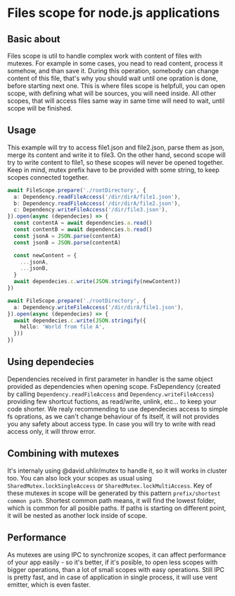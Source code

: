 # Files scope for node.js applications

## Basic about
Files scope is util to handle complex work with content of files with mutexes. For example in some cases, you nead to read content, process it somehow, and than save it. During this operation, somebody can change content of this file, that's why you should wait until one opration is done, before starting next one. This is where files scope is helpfull, you can open scope, with defining what will be sources, you will need inside. All other scopes, that will access files same way in same time will need to wait, until scope will be finished.

## Usage
This example will try to access file1.json and file2.json, parse them as json, merge its content and write it to file3. On the other hand, second scope will try to write content to file1, so these scopes will never be opened together. Keep in mind, mutex prefix have to be provided with some string, to keep scopes connected together.

```ts
await FileScope.prepare('./rootDirectory', {
  a: Dependency.readFileAccess('/dir/dirA/file1.json'),
  b: Dependency.readFileAccess('/dir/dirA/file2.json'),
  c: Dependency.writeFileAccess('/dir/file3.json'),
}).open(async (dependecies) => {
  const contentA = await dependencies.a.read()
  const contentB = await dependencies.b.read()
  const jsonA = JSON.parse(contentA)
  const jsonB = JSON.parse(contentA)

  const newContent = {
    ...jsonA,
    ...jsonB,
  }
  await dependecies.c.write(JSON.stringify(newContent))
})

await FileScope.prepare('./rootDirectory', {
  a: Dependency.writeFileAccess('/dir/dirA/file1.json'),
}).open(async (dependecies) => {
  await dependecies.c.write(JSON.stringify({
    hello: 'World from file A',
  }))
})
```

## Using dependecies
Dependencies received in first parameter in handler is the same object provided as dependencies when opening scope. FsDependency (created by calling `Dependency.readFileAccess` and `Dependency.writeFileAccess`) providing few shortcut fuctions, as read/write, unlink, etc... to keep your code shorter. We realy recommending to use dependecies access to simple fs oprations, as we can't change behaviour of fs itself, it will not provides you any safety about access type. In case you will try to write with read access only, it will throw error.

## Combining with mutexes
It's internaly using @david.uhlir/mutex to handle it, so it will works in cluster too. You can also lock your scopes as usual using `SharedMutex.lockSingleAccess` or `SharedMutex.lockMultiAccess`. Key of these mutexes in scope will be generated by this pattern `prefix/shortest common path`. Shortest common path means, it will find the lowest folder, which is common for all posible paths. If paths is starting on different point, it will be nested as another lock inside of scope.

## Performance
As mutexes are using IPC to synchronize scopes, it can affect performance of your app easily - so it's better, if it's posible, to open less scopes with bigger operations, than a lot of small scopes with easy operations. Still IPC is pretty fast, and in case of application in single process, it will use vent emitter, which is even faster.
